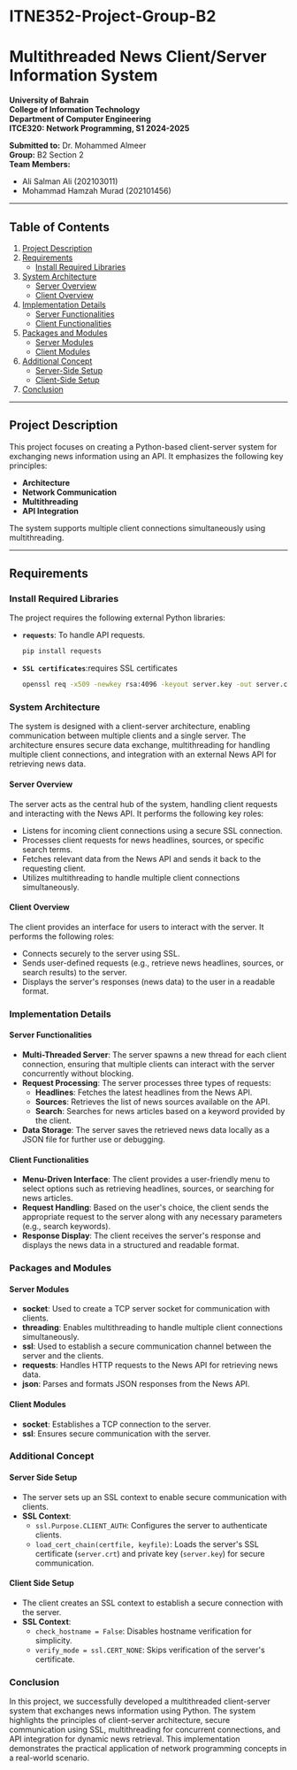 # ITNE352-Project-Group-B2

# Multithreaded News Client/Server Information System

**University of Bahrain**  
**College of Information Technology**  
**Department of Computer Engineering**  
**ITCE320: Network Programming, S1 2024-2025**  

**Submitted to:** Dr. Mohammed Almeer  
**Group:** B2 Section 2  
**Team Members:**  
- Ali Salman Ali (202103011)  
- Mohammad Hamzah Murad (202101456)  

---

## Table of Contents

1. [Project Description](#project-description)  
2. [Requirements](#requirements)  
   - [Install Required Libraries](#install-required-libraries)  
3. [System Architecture](#system-architecture)  
   - [Server Overview](#server-overview)  
   - [Client Overview](#client-overview)  
4. [Implementation Details](#implementation-details)  
   - [Server Functionalities](#server-functionalities)  
   - [Client Functionalities](#client-functionalities)  
5. [Packages and Modules](#packages-and-modules)  
   - [Server Modules](#server-modules)  
   - [Client Modules](#client-modules)  
6. [Additional Concept](#additional-concept)  
   - [Server-Side Setup](#server-side-setup)  
   - [Client-Side Setup](#client-side-setup)  
7. [Conclusion](#conclusion)  

---

## Project Description

This project focuses on creating a Python-based client-server system for exchanging news information using an API. It emphasizes the following key principles:  

- **Architecture**  
- **Network Communication**  
- **Multithreading**  
- **API Integration**  

The system supports multiple client connections simultaneously using multithreading.

---

## Requirements

### Install Required Libraries

The project requires the following external Python libraries:  

- **`requests`**: To handle API requests.  
  ```bash
  pip install requests

 - **`SSL certificates`**:requires SSL certificates
    ```bash
    openssl req -x509 -newkey rsa:4096 -keyout server.key -out server.crt -days 365 -nodes

### System Architecture

The system is designed with a client-server architecture, enabling communication between multiple clients and a single server. The architecture ensures secure data exchange, multithreading for handling multiple client connections, and integration with an external News API for retrieving news data.

#### Server Overview
The server acts as the central hub of the system, handling client requests and interacting with the News API. It performs the following key roles:
- Listens for incoming client connections using a secure SSL connection.
- Processes client requests for news headlines, sources, or specific search terms.
- Fetches relevant data from the News API and sends it back to the requesting client.
- Utilizes multithreading to handle multiple client connections simultaneously.

#### Client Overview
The client provides an interface for users to interact with the server. It performs the following roles:
- Connects securely to the server using SSL.
- Sends user-defined requests (e.g., retrieve news headlines, sources, or search results) to the server.
- Displays the server's responses (news data) to the user in a readable format.

### Implementation Details

#### Server Functionalities
- **Multi-Threaded Server**: The server spawns a new thread for each client connection, ensuring that multiple clients can interact with the server concurrently without blocking.
- **Request Processing**: The server processes three types of requests:
  - **Headlines**: Fetches the latest headlines from the News API.
  - **Sources**: Retrieves the list of news sources available on the API.
  - **Search**: Searches for news articles based on a keyword provided by the client.
- **Data Storage**: The server saves the retrieved news data locally as a JSON file for further use or debugging.

#### Client Functionalities
- **Menu-Driven Interface**: The client provides a user-friendly menu to select options such as retrieving headlines, sources, or searching for news articles.
- **Request Handling**: Based on the user's choice, the client sends the appropriate request to the server along with any necessary parameters (e.g., search keywords).
- **Response Display**: The client receives the server's response and displays the news data in a structured and readable format.

### Packages and Modules

#### Server Modules
- **socket**: Used to create a TCP server socket for communication with clients.
- **threading**: Enables multithreading to handle multiple client connections simultaneously.
- **ssl**: Used to establish a secure communication channel between the server and the clients.
- **requests**: Handles HTTP requests to the News API for retrieving news data.
- **json**: Parses and formats JSON responses from the News API.

#### Client Modules
- **socket**: Establishes a TCP connection to the server.
- **ssl**: Ensures secure communication with the server.

### Additional Concept

#### Server Side Setup
- The server sets up an SSL context to enable secure communication with clients.
- **SSL Context**:
  - `ssl.Purpose.CLIENT_AUTH`: Configures the server to authenticate clients.
  - `load_cert_chain(certfile, keyfile)`: Loads the server's SSL certificate (`server.crt`) and private key (`server.key`) for secure communication.

#### Client Side Setup
- The client creates an SSL context to establish a secure connection with the server.
- **SSL Context**:
  - `check_hostname = False`: Disables hostname verification for simplicity.
  - `verify_mode = ssl.CERT_NONE`: Skips verification of the server's certificate.

### Conclusion

In this project, we successfully developed a multithreaded client-server system that exchanges news information using Python. The system highlights the principles of client-server architecture, secure communication using SSL, multithreading for concurrent connections, and API integration for dynamic news retrieval. This implementation demonstrates the practical application of network programming concepts in a real-world scenario.

